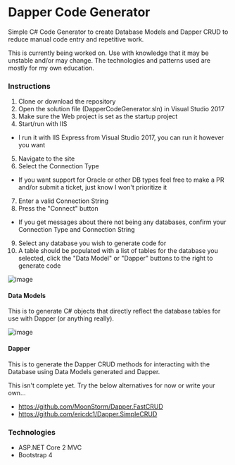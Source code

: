 # Dapper Code Generator
Simple C# Code Generator to create Database Models and Dapper CRUD to reduce manual code entry and repetitive work.

This is currently being worked on. Use with knowledge that it may be unstable and/or may change. The technologies and patterns used are mostly for my own education.

### Instructions
1. Clone or download the repository
2. Open the solution file (DapperCodeGenerator.sln) in Visual Studio 2017
3. Make sure the Web project is set as the startup project
4. Start/run with IIS
  * I run it with IIS Express from Visual Studio 2017, you can run it however you want
5. Navigate to the site
6. Select the Connection Type
  * If you want support for Oracle or other DB types feel free to make a PR and/or submit a ticket, just know I won't prioritize it
7. Enter a valid Connection String
8. Press the "Connect" button
  * If you get messages about there not being any databases, confirm your Connection Type and Connection String
9. Select any database you wish to generate code for
10. A table should be populated with a list of tables for the database you selected, click the "Data Model" or "Dapper" buttons to the right to generate code

![image](https://user-images.githubusercontent.com/9127996/34977996-fb4a9776-fa59-11e7-8978-229aea9b1ef7.png)

#### Data Models
This is to generate C# objects that directly reflect the database tables for use with Dapper (or anything really).

![image](https://user-images.githubusercontent.com/9127996/34978041-2c01d460-fa5a-11e7-9ccb-285736b38cf9.png)

#### Dapper
This is to generate the Dapper CRUD methods for interacting with the Database using Data Models generated and Dapper.

This isn't complete yet. Try the below alternatives for now or write your own...
* https://github.com/MoonStorm/Dapper.FastCRUD
* https://github.com/ericdc1/Dapper.SimpleCRUD

### Technologies
* ASP.NET Core 2 MVC
* Bootstrap 4
